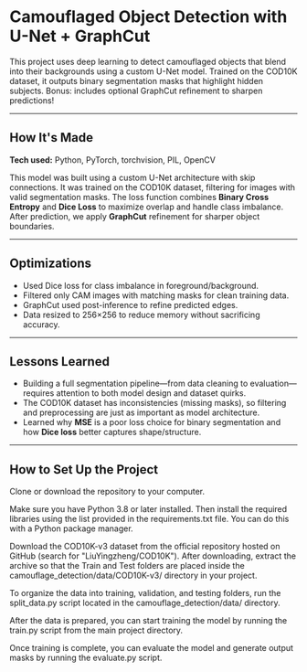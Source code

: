 # Camouflaged Object Detection with U-Net + GraphCut

This project uses deep learning to detect camouflaged objects that blend into their backgrounds using a custom U-Net model. Trained on the COD10K dataset, it outputs binary segmentation masks that highlight hidden subjects. Bonus: includes optional GraphCut refinement to sharpen predictions!

---

## How It's Made

**Tech used:** Python, PyTorch, torchvision, PIL, OpenCV

This model was built using a custom U-Net architecture with skip connections. It was trained on the COD10K dataset, filtering for images with valid segmentation masks. The loss function combines **Binary Cross Entropy** and **Dice Loss** to maximize overlap and handle class imbalance. After prediction, we apply **GraphCut** refinement for sharper object boundaries.

---

## Optimizations

- Used Dice loss for class imbalance in foreground/background.
- Filtered only CAM images with matching masks for clean training data.
- GraphCut used post-inference to refine predicted edges.
- Data resized to 256×256 to reduce memory without sacrificing accuracy.

---

## Lessons Learned

- Building a full segmentation pipeline—from data cleaning to evaluation—requires attention to both model design and dataset quirks.
- The COD10K dataset has inconsistencies (missing masks), so filtering and preprocessing are just as important as model architecture.
- Learned why **MSE** is a poor loss choice for binary segmentation and how **Dice loss** better captures shape/structure.

---

## How to Set Up the Project

Clone or download the repository to your computer.

Make sure you have Python 3.8 or later installed. Then install the required libraries using the list provided in the requirements.txt file. You can do this with a Python package manager.

Download the COD10K-v3 dataset from the official repository hosted on GitHub (search for "LiuYingzheng/COD10K"). After downloading, extract the archive so that the Train and Test folders are placed inside the camouflage_detection/data/COD10K-v3/ directory in your project.

To organize the data into training, validation, and testing folders, run the split_data.py script located in the camouflage_detection/data/ directory.

After the data is prepared, you can start training the model by running the train.py script from the main project directory.

Once training is complete, you can evaluate the model and generate output masks by running the evaluate.py script.


